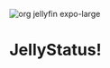 ![org jellyfin expo-large](https://user-images.githubusercontent.com/115643866/216472903-17df2432-1a08-400a-87cf-1a5f696c5c57.png)


# JellyStatus!



